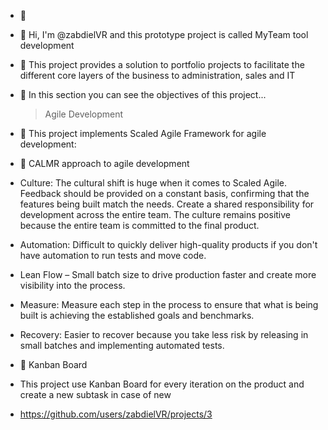 - :open_file_folder:

- 👋 Hi, I'm @zabdielVR and this prototype project is called MyTeam tool development

- 👀 This project provides a solution to portfolio projects to facilitate the different core layers of the business to administration, sales and IT

- 🌱 In this section you can see the objectives of this project...

  > Agile Development

- 💬 This project implements Scaled Agile Framework for agile development:

- 💎 CALMR approach to agile development
- Culture: The cultural shift is huge when it comes to Scaled Agile. Feedback should be provided on a constant basis, confirming that the features being     built match the needs. Create a shared responsibility for development across the entire team. The culture remains positive because the entire team is       committed to the final product.

- Automation: Difficult to quickly deliver high-quality products if you don't have automation to run tests and move code.

- Lean Flow – Small batch size to drive production faster and create more visibility into the process.

- Measure: Measure each step in the process to ensure that what is being built is achieving the established goals and benchmarks.

- Recovery: Easier to recover because you take less risk by releasing in small batches and implementing automated tests.

- :orange_book: Kanban Board 
- This project use Kanban Board for every iteration on the product and create a new subtask in case of new 
- https://github.com/users/zabdielVR/projects/3

<!---
zabdielVR/zabdielVR is a ✨ special ✨ repository because its `README.md` (this file) appears on your GitHub profile.
You can click the Preview link to take a look at your changes.
--->
